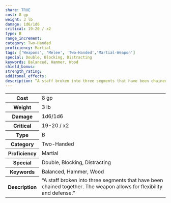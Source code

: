 ```yaml
---
share: TRUE
cost: 8 gp
weight: 3 lb
damage: 1d6/1d6
critical: 19-20 / x2
type: B
range_increment: 
category: Two-Handed
proficiency: Martial
tags: ['Weapons', 'Melee', 'Two-Handed','Martial-Weapon']
special: Double, Blocking, Distracting
keywords: Balanced, Hammer, Wood
shield_bonus: 
strength_rating: 
additonal_effects: 
description: “A staff broken into three segments that have been chained together. The weapon allows for flexibility and defense.”
---
```

<p><span style="overflow-x: auto;"><table><tbody><tr><th>Cost</th><td>8 gp</td></tr><tr><th>Weight</th><td>3 lb</td></tr><tr><th>Damage</th><td>1d6/1d6</td></tr><tr><th>Critical</th><td>19-20 / x2</td></tr><tr><th>Type</th><td>B</td></tr><tr><th>Category</th><td>Two-Handed</td></tr><tr><th>Proficiency</th><td>Martial</td></tr><tr><th>Special</th><td>Double, Blocking, Distracting</td></tr><tr><th>Keywords</th><td>Balanced, Hammer, Wood</td></tr><tr><th>Description</th><td>“A staff broken into three segments that have been chained together. The weapon allows for flexibility and defense.”</td></tr></tbody></table></span></p>